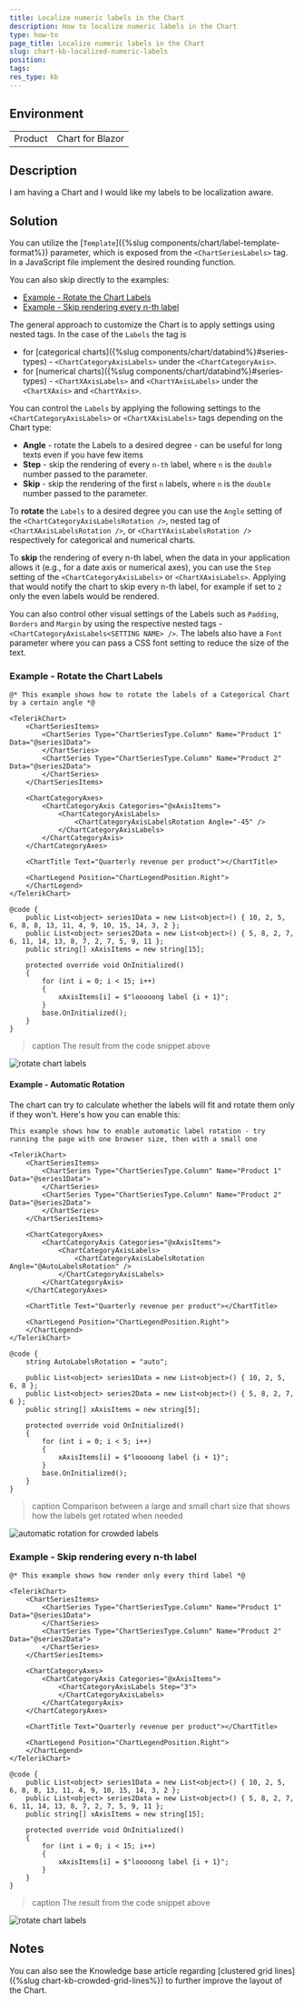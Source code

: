 ```yaml
---
title: Localize numeric labels in the Chart
description: How to localize numeric labels in the Chart
type: how-to
page_title: Localize numeric labels in the Chart
slug: chart-kb-localized-numeric-labels
position:
tags:
res_type: kb
---
```


## Environment
<table>
	<tbody>
		<tr>
			<td>Product</td>
			<td>Chart for Blazor</td>
		</tr>
	</tbody>
</table>


## Description

I am having a Chart and I would like my labels to be localization aware.


## Solution

You can utilize the [`Template`]({%slug components/chart/label-template-format%}) parameter, which is exposed from the `<ChartSeriesLabels>` tag. In a JavaScript file implement the desired rounding function. 

You can also skip directly to the examples:

* [Example - Rotate the Chart Labels](#example---rotate-the-chart-labels)
* [Example - Skip rendering every n-th label](#example---skip-rendering-every-n-th-label)


The general approach to customize the Chart is to apply settings using nested tags. In the case of the `Labels` the tag is 
* for [categorical charts]({%slug components/chart/databind%}#series-types) -  `<ChartCategoryAxisLabels>` under the `<ChartCategoryAxis>`.
* for [numerical charts]({%slug components/chart/databind%}#series-types) - `<ChartXAxisLabels>` and `<ChartYAxisLabels>` under the `<ChartXAxis>` and `<ChartYAxis>`.


You can control the `Labels` by applying the following settings to the `<ChartCategoryAxisLabels>` or `<ChartXAxisLabels>` tags depending on the Chart type:
* **Angle** - rotate the Labels to a desired degree - can be useful for long texts even if you have few items
* **Step** - skip the rendering of every `n-th` label, where `n` is the `double` number passed to the parameter.
* **Skip** - skip the rendering of the first `n` labels, where `n` is the `double` number passed to the parameter.


To **rotate** the `Labels` to a desired degree you can use the `Angle` setting of the `<ChartCategoryAxisLabelsRotation />`, nested tag of `<ChartXAxisLabelsRotation />`, or `<ChartYAxisLabelsRotation />` respectively for categorical and numerical charts.

To **skip** the rendering of every n-th label, when the data in your application allows it (e.g., for a date axis or numerical axes), you can use the `Step` setting of the `<ChartCategoryAxisLabels>` or `<ChartXAxisLabels>`. Applying that would notify the chart to skip every n-th label, for example if set to `2` only the even labels would be rendered.

You can also control other visual settings of the Labels such as `Padding`, `Borders` and `Margin` by using the respective nested tags - `<ChartCategoryAxisLabels<SETTING NAME> />`. The labels also have a `Font` parameter where you can pass a CSS font setting to reduce the size of the text.

### Example - Rotate the Chart Labels

````CSHTML
@* This example shows how to rotate the labels of a Categorical Chart by a certain angle *@

<TelerikChart>
    <ChartSeriesItems>
        <ChartSeries Type="ChartSeriesType.Column" Name="Product 1" Data="@series1Data">
        </ChartSeries>
        <ChartSeries Type="ChartSeriesType.Column" Name="Product 2" Data="@series2Data">
        </ChartSeries>
    </ChartSeriesItems>

    <ChartCategoryAxes>
        <ChartCategoryAxis Categories="@xAxisItems">
            <ChartCategoryAxisLabels>
                <ChartCategoryAxisLabelsRotation Angle="-45" />
            </ChartCategoryAxisLabels>
        </ChartCategoryAxis>
    </ChartCategoryAxes>

    <ChartTitle Text="Quarterly revenue per product"></ChartTitle>

    <ChartLegend Position="ChartLegendPosition.Right">
    </ChartLegend>
</TelerikChart>

@code {
    public List<object> series1Data = new List<object>() { 10, 2, 5, 6, 8, 8, 13, 11, 4, 9, 10, 15, 14, 3, 2 };
    public List<object> series2Data = new List<object>() { 5, 8, 2, 7, 6, 11, 14, 13, 8, 7, 2, 7, 5, 9, 11 };
    public string[] xAxisItems = new string[15];

    protected override void OnInitialized()
    {
        for (int i = 0; i < 15; i++)
        {
            xAxisItems[i] = $"looooong label {i + 1}";
        }
        base.OnInitialized();
    }
}
````

>caption The result from the code snippet above

![rotate chart labels](images/chart-label-rotation-example.png)

#### Example - Automatic Rotation

The chart can try to calculate whether the labels will fit and rotate them only if they won't. Here's how you can enable this:

````CSHTML
This example shows how to enable automatic label rotation - try running the page with one browser size, then with a small one

<TelerikChart>
    <ChartSeriesItems>
        <ChartSeries Type="ChartSeriesType.Column" Name="Product 1" Data="@series1Data">
        </ChartSeries>
        <ChartSeries Type="ChartSeriesType.Column" Name="Product 2" Data="@series2Data">
        </ChartSeries>
    </ChartSeriesItems>

    <ChartCategoryAxes>
        <ChartCategoryAxis Categories="@xAxisItems">
            <ChartCategoryAxisLabels>
                <ChartCategoryAxisLabelsRotation Angle="@AutoLabelsRotation" />
            </ChartCategoryAxisLabels>
        </ChartCategoryAxis>
    </ChartCategoryAxes>

    <ChartTitle Text="Quarterly revenue per product"></ChartTitle>

    <ChartLegend Position="ChartLegendPosition.Right">
    </ChartLegend>
</TelerikChart>

@code {
    string AutoLabelsRotation = "auto";

    public List<object> series1Data = new List<object>() { 10, 2, 5, 6, 8 };
    public List<object> series2Data = new List<object>() { 5, 8, 2, 7, 6 };
    public string[] xAxisItems = new string[5];

    protected override void OnInitialized()
    {
        for (int i = 0; i < 5; i++)
        {
            xAxisItems[i] = $"looooong label {i + 1}";
        }
        base.OnInitialized();
    }
}
````

>caption Comparison between a large and small chart size that shows how the labels get rotated when needed

![automatic rotation for crowded labels](images/chart-crowded-labels-auto-rotation.png)


### Example - Skip rendering every n-th label

````CSHTML
@* This example shows how render only every third label *@

<TelerikChart>
    <ChartSeriesItems>
        <ChartSeries Type="ChartSeriesType.Column" Name="Product 1" Data="@series1Data">
        </ChartSeries>
        <ChartSeries Type="ChartSeriesType.Column" Name="Product 2" Data="@series2Data">
        </ChartSeries>
    </ChartSeriesItems>

    <ChartCategoryAxes>
        <ChartCategoryAxis Categories="@xAxisItems">
            <ChartCategoryAxisLabels Step="3">
            </ChartCategoryAxisLabels>
        </ChartCategoryAxis>
    </ChartCategoryAxes>

    <ChartTitle Text="Quarterly revenue per product"></ChartTitle>

    <ChartLegend Position="ChartLegendPosition.Right">
    </ChartLegend>
</TelerikChart>

@code {
    public List<object> series1Data = new List<object>() { 10, 2, 5, 6, 8, 8, 13, 11, 4, 9, 10, 15, 14, 3, 2 };
    public List<object> series2Data = new List<object>() { 5, 8, 2, 7, 6, 11, 14, 13, 8, 7, 2, 7, 5, 9, 11 };
    public string[] xAxisItems = new string[15];

    protected override void OnInitialized()
    {
        for (int i = 0; i < 15; i++)
        {
            xAxisItems[i] = $"looooong label {i + 1}";
        }
    }
}
````

>caption The result from the code snippet above

![rotate chart labels](images/chart-label-step-example.png)

## Notes

You can also see the Knowledge base article regarding [clustered grid lines]({%slug chart-kb-crowded-grid-lines%}) to further improve the layout of the Chart.
